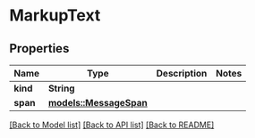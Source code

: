 # MarkupText

## Properties

Name | Type | Description | Notes
------------ | ------------- | ------------- | -------------
**kind** | **String** |  | 
**span** | [**models::MessageSpan**](MessageSpan.md) |  | 

[[Back to Model list]](../README.md#documentation-for-models) [[Back to API list]](../README.md#documentation-for-api-endpoints) [[Back to README]](../README.md)



